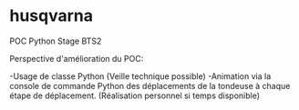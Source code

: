 # husqvarna
POC Python Stage BTS2


Perspective d'amélioration du POC: 

-Usage de classe Python (Veille technique possible)
-Animation via la console de commande Python des déplacements de la tondeuse
à chaque étape de déplacement. (Réalisation personnel si temps disponible)
